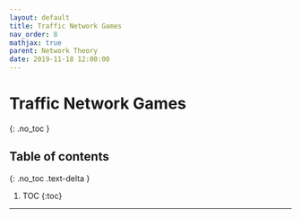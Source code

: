```yaml
---
layout: default
title: Traffic Network Games
nav_order: 8
mathjax: true
parent: Network Theory
date: 2019-11-18 12:00:00
---
```


# Traffic Network Games

{: .no_toc }

## Table of contents
{: .no_toc .text-delta }

1. TOC
{:toc}

--- 

